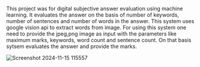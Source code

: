 This project was for digital subjective answer evaluation using machine learning. It evaluates the answer on the basis of number of keywords, number of sentences and number of words in the answer. This system uses google vision api to extract words from image. For using this system one need to provide the jpeg,png image as input with the parameters like maximum marks, keywords, word count and sentence count. On that basis sytsem evaluates the answer and provide the marks.


![Screenshot 2024-11-15 115557](https://github.com/user-attachments/assets/9bbe73fe-fb64-4ae2-a8bb-788d7c8a25b1)
